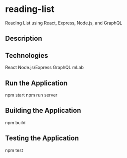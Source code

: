 # reading-list
Reading List using React, Express, Node.js, and GraphQL


## Description


## Technologies
React
Node.js/Express
GraphQL
mLab

## Run the Application
npm start
npm run server

## Building the Application
npm build

## Testing the Application
npm test